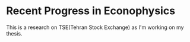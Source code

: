 # Recent Progress in Econophysics
This is a research on TSE(Tehran Stock Exchange) as I'm working on my thesis.

